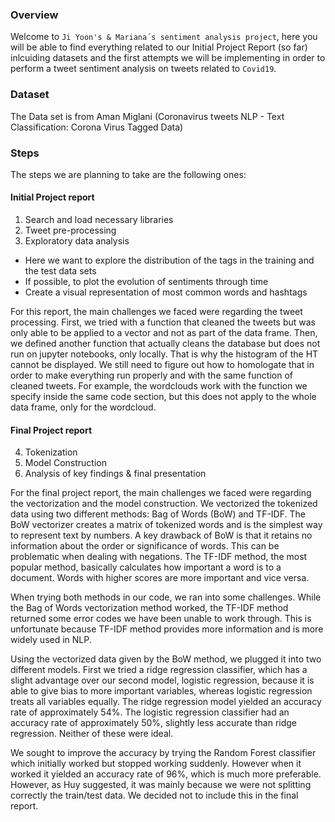 ### Overview

Welcome to `Ji Yoon's & Mariana´s sentiment analysis project`, 
here you will be able to find everything related to our Initial Project Report 
(so far) inlcuiding datasets and the first attempts we will be implementing
in order to perform a tweet sentiment analysis on tweets related to `Covid19`.

### Dataset
The Data set is from Aman Miglani (Coronavirus tweets NLP - Text Classification: Corona Virus Tagged Data) 

### Steps
The steps we are planning to take are the following ones:

#### Initial Project report
1. Search and load necessary libraries
2. Tweet pre-processing
3. Exploratory data analysis
  + Here we want to explore the distribution of the tags in the training and the test data sets
  + If possible, to plot the evolution of sentiments through time
  + Create a visual representation of most common words and hashtags

For this report, the main challenges we faced were regarding the tweet processing. 
First, we tried with a function that cleaned the tweets but was only able to be applied to a vector and not as part of the data frame. 
Then, we defined another function that actually cleans the database but does not run on jupyter notebooks, only locally. 
That is why the histogram of the HT cannot be displayed. We still need to figure out how to homologate that in order to make everything 
run properly and with the same function of cleaned tweets. For example, the wordclouds work with the function we specify inside the same code section, 
but this does not apply to the whole data frame, only for the wordcloud. 

#### Final Project report
4. Tokenization
5. Model Construction
6. Analysis of key findings & final presentation

For the final project report, the main challenges we faced were regarding the vectorization and the model construction. We vectorized the tokenized data using two different methods: Bag of Words (BoW) and TF-IDF. The BoW vectorizer creates a matrix of tokenized words and is the simplest way to represent text by numbers. A key drawback of BoW is that it retains no information about the order or significance of words. This can be problematic when dealing with negations. The TF-IDF method, the most popular method, basically calculates how important a word is to a document. Words with higher scores are more important and vice versa.

When trying both methods in our code, we ran into some challenges. While the Bag of Words vectorization method worked, the TF-IDF method returned some error codes we have been unable to work through. This is unfortunate because TF-IDF method provides more information and is more widely used in NLP. 

Using the vectorized data given by the BoW method, we plugged it into two different models. First we tried a ridge regression classifier, which has a slight advantage over our second model, logistic regression, because it is able to give bias to more important variables, whereas logistic regression treats all variables equally. The ridge regression model yielded an accuracy rate of approximately 54%. The logistic regression classifier had an accuracy rate of approximately 50%, slightly less accurate than ridge regression. Neither of these were ideal. 

We sought to improve the accuracy by trying the Random Forest classifier which initially worked but stopped working suddenly. However when it worked it yielded an accuracy rate of 96%, which is much more preferable. However, as Huy suggested, it was mainly because we were not splitting correctly the train/test data. We decided not to include this in the final report.
